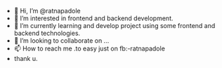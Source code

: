 - 👋 Hi, I’m @ratnapadole
- 👀 I’m interested in frontend and backend development.
- 🌱 I’m currently learning and develop project using some frontend and backend technologies.
- 💞️ I’m looking to collaborate on ...
- 📫 How to reach me .to easy just on fb:-ratnapadole   
- thank u.

<!---
ratnapadole/ratnapadole is a ✨ special ✨ repository because its `README.md` (this file) appears on your GitHub profile.
You can click the Preview link to take a look at your changes.
--->
